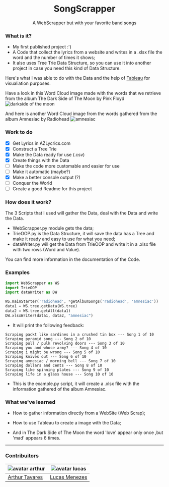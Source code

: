 <p align="center">
  <h1 align="center">SongScrapper</h1>
  <p  align="center">A WebScrapper but with your favorite band songs</p>
</p>

### What is it? 
* My first published project :')
* A Code that collect the lyrics from a website and writes in a .xlsx file the word and the number of times it shows;
* It also uses Tree Trie Data Structure, so you can use it into another project in case you need this kind of Data Structure.

Here's what I was able to do with the Data and the help of [Tableau](https://tableau.com) for visualiation purposes.

Have a look in this Word Cloud image made with the words that we retrieve from the album The Dark Side of The Moon by Pink Floyd
![darkside of the moon](https://i.imgur.com/buMJFIp.png)

And here is another Word Cloud image from the words gathered from the album Amnesiac by Radiohead
![amnesiac](https://i.imgur.com/NUQw5Wc.png)

### Work to do
- [x] Get Lyrics in AZLycrics.com
- [x] Construct a Tree Trie
- [x] Make the Data ready for use (.csv)
- [x] Create things with the Data
- [ ] Make the code more customable and easier for use
- [ ] Make it automatic (maybe?)
- [x] Make a better console output (?)
- [ ] Conquer the World
- [ ] Create a good Readme for this project

### How does it work?
The 3 Scripts that I used will gather the Data, deal with the Data and write the Data.
* WebScrapper.py module gets the data;
* TrieOOP.py is the Data Structure, it will save the data has a Tree and make it ready and easy to use for what you need;
* dataWriter.py will get the Data from TrieOOP and write it in a .xlsx file with two rows (Word and Value).

You can find more information in the documentation of the Code.

### Examples
```python
import WebScrapper as WS
import TrieOOP
import dataWriter as DW

WS.mainStarter('radiohead', *getAlbumSongs('radiohead', 'amnesiac'))
data1 = WS.tree.getData(WS.tree)
data2 = WS.tree.getAll(data1)
DW.xlsxWriter(data1, data2, "amnesiac")
```
* It will print the following feedback:
```shell
Scraping packt like sardines in a crushed tin box --- Song 1 of 10
Scraping pyramid song --- Song 2 of 10
Scraping pull / pulk revolving doors --- Song 3 of 10
Scraping you and whose army? --- Song 4 of 10
Scraping i might be wrong --- Song 5 of 10
Scraping knives out --- Song 6 of 10
Scraping amnesiac / morning bell --- Song 7 of 10
Scraping dollars and cents --- Song 8 of 10
Scraping like spinning plates --- Song 9 of 10
Scraping life in a glass house --- Song 10 of 10
```

* This is the example.py script, it will create a .xlsx file with the information gathered of the album Amnesiac.

### What we've learned
* How to gather information directly from a WebSite (Web Scrap);

* How to use Tableau to create a image with the Data;

* And in The Dark Side of The Moon the word 'love' appear only once ,but 'mad' appears 6 times.

---
### Contribuitors

![avatar arthur](https://avatars1.githubusercontent.com/u/22755581?s=130&v=4) | ![avatar lucas](https://avatars3.githubusercontent.com/u/26311458?s=130&v=4)
-------------------------------------------------------------------------- | --------------------------------------------------------------------------
  [Arthur Tavares](https://github.com/arthurharrison)                         |  [Lucas Menezes](https://github.com/lucas-menezes)